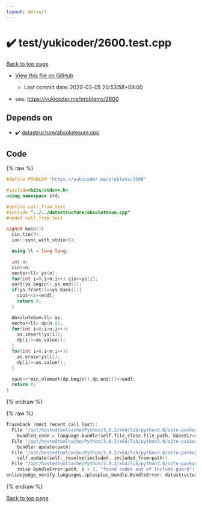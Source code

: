 ```yaml
---
layout: default
---
```


<!-- mathjax config similar to math.stackexchange -->
<script type="text/javascript" async
  src="https://cdnjs.cloudflare.com/ajax/libs/mathjax/2.7.5/MathJax.js?config=TeX-MML-AM_CHTML">
</script>
<script type="text/x-mathjax-config">
  MathJax.Hub.Config({
    TeX: { equationNumbers: { autoNumber: "AMS" }},
    tex2jax: {
      inlineMath: [ ['$','$'] ],
      processEscapes: true
    },
    "HTML-CSS": { matchFontHeight: false },
    displayAlign: "left",
    displayIndent: "2em"
  });
</script>

<script type="text/javascript" src="https://cdnjs.cloudflare.com/ajax/libs/jquery/3.4.1/jquery.min.js"></script>
<script src="https://cdn.jsdelivr.net/npm/jquery-balloon-js@1.1.2/jquery.balloon.min.js" integrity="sha256-ZEYs9VrgAeNuPvs15E39OsyOJaIkXEEt10fzxJ20+2I=" crossorigin="anonymous"></script>
<script type="text/javascript" src="../../../assets/js/copy-button.js"></script>
<link rel="stylesheet" href="../../../assets/css/copy-button.css" />


# :heavy_check_mark: test/yukicoder/2600.test.cpp

<a href="../../../index.html">Back to top page</a>

* <a href="{{ site.github.repository_url }}/blob/master/test/yukicoder/2600.test.cpp">View this file on GitHub</a>
    - Last commit date: 2020-03-05 20:53:58+09:00


* see: <a href="https://yukicoder.me/problems/2600">https://yukicoder.me/problems/2600</a>


## Depends on

* :heavy_check_mark: <a href="../../../library/datastructure/absolutesum.cpp.html">datastructure/absolutesum.cpp</a>


## Code

<a id="unbundled"></a>
{% raw %}
```cpp
#define PROBLEM "https://yukicoder.me/problems/2600"

#include<bits/stdc++.h>
using namespace std;

#define call_from_test
#include "../../datastructure/absolutesum.cpp"
#undef call_from_test

signed main(){
  cin.tie(0);
  ios::sync_with_stdio(0);

  using ll = long long;

  int n;
  cin>>n;
  vector<ll> ys(n);
  for(int i=0;i<n;i++) cin>>ys[i];
  sort(ys.begin(),ys.end());
  if(ys.front()==ys.back()){
    cout<<1<<endl;
    return 0;
  }

  AbsoluteSum<ll> as;
  vector<ll> dp(n,0);
  for(int i=0;i<n;i++){
    as.insert(ys[i]);
    dp[i]+=as.value();
  }
  for(int i=0;i<n;i++){
    as.erase(ys[i]);
    dp[i]+=as.value();
  }

  cout<<*min_element(dp.begin(),dp.end())<<endl;
  return 0;
}

```
{% endraw %}

<a id="bundled"></a>
{% raw %}
```cpp
Traceback (most recent call last):
  File "/opt/hostedtoolcache/Python/3.8.2/x64/lib/python3.8/site-packages/onlinejudge_verify/docs.py", line 347, in write_contents
    bundled_code = language.bundle(self.file_class.file_path, basedir=self.cpp_source_path)
  File "/opt/hostedtoolcache/Python/3.8.2/x64/lib/python3.8/site-packages/onlinejudge_verify/languages/cplusplus.py", line 68, in bundle
    bundler.update(path)
  File "/opt/hostedtoolcache/Python/3.8.2/x64/lib/python3.8/site-packages/onlinejudge_verify/languages/cplusplus_bundle.py", line 182, in update
    self.update(self._resolve(included, included_from=path))
  File "/opt/hostedtoolcache/Python/3.8.2/x64/lib/python3.8/site-packages/onlinejudge_verify/languages/cplusplus_bundle.py", line 151, in update
    raise BundleError(path, i + 1, "found codes out of include guard")
onlinejudge_verify.languages.cplusplus_bundle.BundleError: datastructure/absolutesum.cpp: line 5: found codes out of include guard

```
{% endraw %}

<a href="../../../index.html">Back to top page</a>


